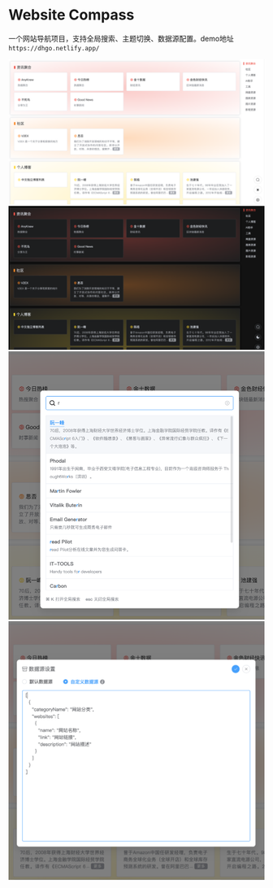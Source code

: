 # Website Compass
一个网站导航项目，支持全局搜索、主题切换、数据源配置。demo地址`https://dhgo.netlify.app/`

![](./doc/img/homepage.png)
![](./doc/img/homepage_dark.png)
![](./doc/img/search.png)
![](./doc/img/datasource.png)
